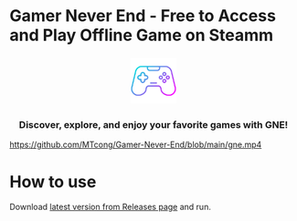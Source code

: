 # Gamer Never End - Free to Access and Play Offline Game on Steamm

<h3 align="center">
    <img width="80" alt="logo" src="Logo.png">
</h3>

<h3 align="center">Discover, explore, and enjoy your favorite games with GNE!</h3>

https://github.com/MTcong/Gamer-Never-End/blob/main/gne.mp4

# How to use

Download [latest version from Releases page](https://github.com/MTcong/Gamer-Never-End/releases) and run.
